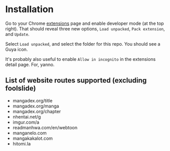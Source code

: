 # Installation

Go to your Chrome [extensions](chrome://extensions) page and enable developer mode (at the top right). That should reveal three new options, `Load unpacked`, `Pack extension`, and `Update`.

Select `Load unpacked`, and select the folder for this repo. You should see a Guya icon.

It's probably also useful to enable `Allow in incognito` in the extensions detail page. For, yanno.

## List of website routes supported (excluding foolslide)

- mangadex.org/title
- mangadex.org/manga
- mangadex.org/chapter
- nhentai.net/g
- imgur.com/a
- readmanhwa.com/en/webtoon
- manganelo.com
- mangakakalot.com
- hitomi.la
